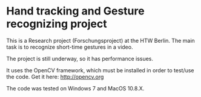 Hand tracking and Gesture recognizing project
=

This is a Research project (Forschungsproject) at the HTW Berlin. The main task is to recognize short-time gestures in a video.

The project is still underway, so it has performance issues. 

It uses the OpenCV framework, which must be installed in order to test/use the code. Get it here: http://opencv.org

The code was tested on Windows 7 and MacOS 10.8.X.


